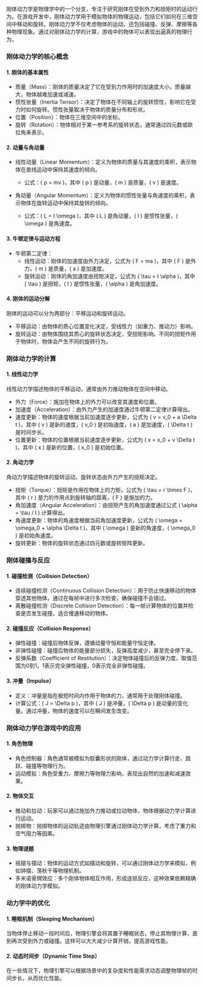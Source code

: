 刚体动力学是物理学中的一个分支，专注于研究刚体在受到外力和扭矩时的运动行为。在游戏开发中，刚体动力学用于模拟物体的物理运动，包括它们如何在三维空间中移动和旋转。刚体动力学不仅考虑物体的运动，还包括碰撞、反弹、摩擦等各种物理现象。通过对刚体动力学的计算，游戏中的物体可以表现出逼真的物理行为。

### 刚体动力学的核心概念

#### 1. 刚体的基本属性
- 质量（Mass）：刚体的质量决定了它在受到力作用时的加速度大小。质量越大，物体越难加速或减速。
- 惯性张量（Inertia Tensor）：决定了物体在不同轴上的旋转惯性，影响它在受力时如何旋转。惯性张量取决于物体的质量分布和形状。
- 位置（Position）：物体在三维空间中的坐标。
- 旋转（Rotation）：物体相对于某一参考系的旋转状态，通常通过四元数或欧拉角来表示。

#### 2. 动量与角动量
- 线性动量（Linear Momentum）：定义为物体的质量与其速度的乘积，表示物体在直线运动中保持其速度的倾向。
    - 公式：\( p = mv \)，其中 \( p \) 是动量，\( m \) 是质量，\( v \) 是速度。
  
- 角动量（Angular Momentum）：定义为物体的惯性张量与角速度的乘积，表示物体在旋转运动中保持其旋转的倾向。
    - 公式：\( L = I \omega \)，其中 \( L \) 是角动量，\( I \) 是惯性张量，\( \omega \) 是角速度。

#### 3. 牛顿定律与运动方程
- 牛顿第二定律：
    - 线性运动：刚体的加速度由外力决定，公式为 \( F = ma \)，其中 \( F \) 是外力，\( m \) 是质量，\( a \) 是加速度。
    - 旋转运动：刚体的角加速度由扭矩决定，公式为 \( \tau = I \alpha \)，其中 \( \tau \) 是扭矩，\( I \) 是惯性张量，\( \alpha \) 是角加速度。
  
#### 4. 刚体的运动分解
刚体的运动可以分为两部分：平移运动和旋转运动。

- 平移运动：由物体的质心位置变化决定，受线性力（如重力、推动力）影响。
- 旋转运动：由物体围绕其质心的旋转状态决定，受扭矩影响。不同的扭矩作用于物体时，物体会产生不同的旋转行为。

### 刚体动力学的计算

#### 1. 线性动力学
线性动力学描述物体的平移运动，通常由外力推动物体在空间中移动。

- 外力（Force）：施加在物体上的外力可以改变其速度和位置。
- 加速度（Acceleration）：由外力产生的加速度通过牛顿第二定律计算得出。
- 速度更新：物体的速度根据当前加速度逐步更新，公式为 \( v = v_0 + a \Delta t \)，其中 \( v \) 是新的速度，\( v_0 \) 是初始速度，\( a \) 是加速度，\( \Delta t \) 是时间步长。
- 位置更新：物体的位置根据当前速度逐步更新，公式为 \( x = x_0 + v \Delta t \)，其中 \( x \) 是新的位置，\( x_0 \) 是初始位置。

#### 2. 角动力学
角动力学描述物体的旋转运动，旋转状态由外力产生的扭矩决定。

- 扭矩（Torque）：扭矩是作用在物体上的力矩，公式为 \( \tau = r \times F \)，其中 \( r \) 是力的作用点到旋转轴的距离，\( F \) 是施加的力。
- 角加速度（Angular Acceleration）：由扭矩产生的角加速度通过公式 \( \alpha = \tau / I \) 计算得出。
- 角速度更新：物体的角速度根据当前角加速度更新，公式为 \( \omega = \omega_0 + \alpha \Delta t \)，其中 \( \omega \) 是新的角速度，\( \omega_0 \) 是初始角速度。
- 旋转更新：物体的旋转状态通过四元数或旋转矩阵更新。

### 刚体碰撞与反应

#### 1. 碰撞检测（Collision Detection）
- 连续碰撞检测（Continuous Collision Detection）：用于防止快速移动的物体穿透其他物体，通过在每帧中进行多次检查，确保碰撞不会错过。
- 离散碰撞检测（Discrete Collision Detection）：每一帧计算物体的位置并检查是否发生碰撞，适合慢速移动的物体。

#### 2. 碰撞反应（Collision Response）
- 弹性碰撞：碰撞后物体反弹，遵循动量守恒和能量守恒定律。
- 非弹性碰撞：碰撞后物体的能量部分损失，反弹高度减少，甚至完全停下来。
- 反弹系数（Coefficient of Restitution）：决定物体碰撞后的反弹力度，取值范围为0到1，1表示完全弹性碰撞，0表示完全非弹性碰撞。

#### 3. 冲量（Impulse）
- 定义：冲量是指在极短时间内作用于物体的力，通常用于处理刚体碰撞。
- 计算公式：\( J = \Delta p \)，其中 \( J \) 是冲量，\( \Delta p \) 是动量的变化量。通过冲量，物体的速度可以在瞬间发生改变。

### 刚体动力学在游戏中的应用

#### 1. 角色物理
- 角色控制器：角色通常被模拟为胶囊形状的刚体，通过动力学计算行走、跳跃、碰撞等物理行为。
- 运动模拟：角色受重力、摩擦力等物理力影响，表现出自然的加速和减速效果。

#### 2. 物体交互
- 推动和拉动：玩家可以通过施加外力推动或拉动物体，物体根据动力学计算进行运动。
- 抛掷物：抛掷物体的运动轨迹由物理引擎通过刚体动力学计算，考虑了重力和空气阻力等因素。

#### 3. 物理谜题
- 摇摆与摆动：物体的运动方式如摆动和旋转，可以通过刚体动力学来模拟，例如钟摆、荡秋千等物理机制。
- 多米诺骨牌效应：多个刚体物体相互作用，形成连锁反应，这种效果依赖精确的刚体动力学模拟。

### 动力学中的优化

#### 1. 睡眠机制（Sleeping Mechanism）
当物体停止移动一段时间后，物理引擎会将其置于睡眠状态，停止其物理计算，直到再次受到外力或碰撞。这样可以大大减少计算开销，提高游戏性能。

#### 2. 动态时间步（Dynamic Time Step）
在一些情况下，物理引擎可以根据场景中的复杂度和性能需求动态调整物理帧的时间步长，从而优化性能。
